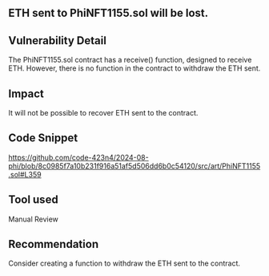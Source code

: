 ## ETH sent to PhiNFT1155.sol will be lost.

## Vulnerability Detail
The PhiNFT1155.sol contract has a receive() function, designed to receive ETH. However, there is no function in the contract to withdraw the ETH sent.

## Impact
It will not be possible to recover ETH sent to the contract.

## Code Snippet
https://github.com/code-423n4/2024-08-phi/blob/8c0985f7a10b231f916a51af5d506dd6b0c54120/src/art/PhiNFT1155.sol#L359

## Tool used

Manual Review

## Recommendation
Consider creating a function to withdraw the ETH sent to the contract.